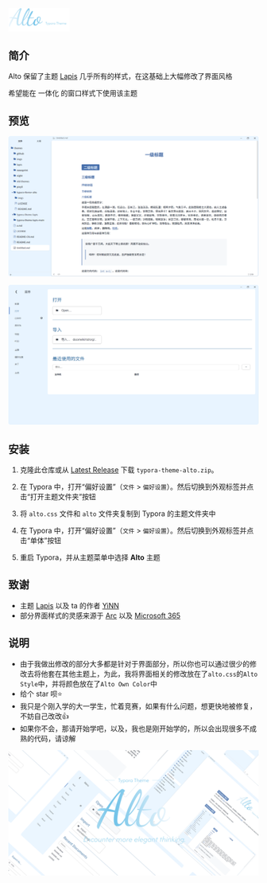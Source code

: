 <img src=".\imgs\Logo.png" style="zoom:12%;" alt="Typora Theme Alto"/>

## 简介

Alto 保留了主题 [Lapis](https://github.com/YiNNx/typora-theme-lapis) 几乎所有的样式，在这基础上大幅修改了界面风格

希望能在 一体化 的窗口样式下使用该主题

## 预览

![](./imgs/Preview1.png)

![](./imgs/Preview2.png)

## 安装

1. 克隆此仓库或从 [Latest Release](https://github.com/Seeridia/typora-theme-alto/releases/latest) 下载 `typora-theme-alto.zip`。

2. 在 Typora 中，打开“偏好设置”（`文件` > `偏好设置`）。然后切换到外观标签并点击“打开主题文件夹”按钮

3. 将 `alto.css` 文件和 `alto` 文件夹复制到 Typora 的主题文件夹中

4. 在 Typora 中，打开“偏好设置”（`文件` > `偏好设置`）。然后切换到外观标签并点击“单体”按钮

5. 重启 Typora，并从主题菜单中选择 **Alto** 主题

## 致谢

- 主题 [Lapis](https://github.com/YiNNx/typora-theme-lapis) 以及 ta 的作者 [YiNN](https://github.com/YiNNx) 
- 部分界面样式的灵感来源于 [Arc](https://arc.net/) 以及 [Microsoft 365](https://www.microsoft.com/microsoft-365)

## 说明

- 由于我做出修改的部分大多都是针对于界面部分，所以你也可以通过很少的修改去将他套在其他主题上，为此，我将界面相关的修改放在了`alto.css`的`Alto Style`中，并将颜色放在了`Alto Own Color`中
- 给个 star 呗⭐
- 我只是个刚入学的大一学生，忙着竞赛，如果有什么问题，想更快地被修复，不妨自己改改👍
- 如果你不会，那请开始学吧，以及，我也是刚开始学的，所以会出现很多不成熟的代码，请谅解

![](./imgs/Header.png)